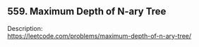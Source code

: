 ## 559. Maximum Depth of N-ary Tree

Description:  
https://leetcode.com/problems/maximum-depth-of-n-ary-tree/